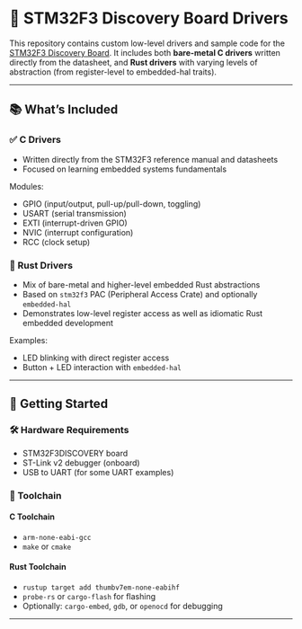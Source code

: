 # 🔧 STM32F3 Discovery Board Drivers

This repository contains custom low-level drivers and sample code for the [STM32F3 Discovery Board](https://www.st.com/en/evaluation-tools/stm32f3discovery.html). It includes both **bare-metal C drivers** written directly from the datasheet, and **Rust drivers** with varying levels of abstraction (from register-level to embedded-hal traits).

---

## 📚 What’s Included

### ✅ C Drivers
- Written directly from the STM32F3 reference manual and datasheets
- Focused on learning embedded systems fundamentals

Modules:
- GPIO (input/output, pull-up/pull-down, toggling)
- USART (serial transmission)
- EXTI (interrupt-driven GPIO)
- NVIC (interrupt configuration)
- RCC (clock setup)

### 🦀 Rust Drivers
- Mix of bare-metal and higher-level embedded Rust abstractions
- Based on `stm32f3` PAC (Peripheral Access Crate) and optionally `embedded-hal`
- Demonstrates low-level register access as well as idiomatic Rust embedded development

Examples:
- LED blinking with direct register access
- Button + LED interaction with `embedded-hal`

---

## 🚀 Getting Started

### 🛠 Hardware Requirements
- STM32F3DISCOVERY board
- ST-Link v2 debugger (onboard)
- USB to UART (for some UART examples)

### 🧰 Toolchain

#### C Toolchain
- `arm-none-eabi-gcc`
- `make` or `cmake`

#### Rust Toolchain
- `rustup target add thumbv7em-none-eabihf`
- `probe-rs` or `cargo-flash` for flashing
- Optionally: `cargo-embed`, `gdb`, or `openocd` for debugging

---


